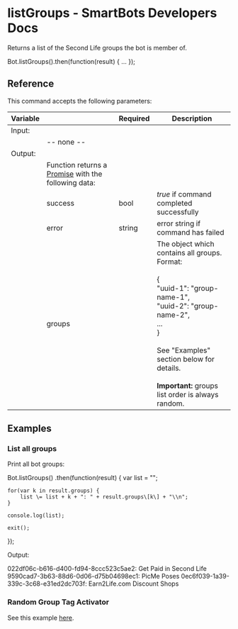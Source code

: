 # listGroups - SmartBots Developers Docs

Returns a list of the Second Life groups the bot is member of.

Bot.listGroups().then(function(result) { ... });

## Reference

This command accepts the following parameters:

| Variable |     | Required | Description |
| --- | --- | --- | --- |
| Input: |     |     |     |
|     | \-- none -- |     |     |
| Output: |     |     |     |
|     | Function returns a [Promise](https://www.mysmartbots.com/dev/docs/Bot_Playground/Callbacks_and_return_values "Bot Playground/Callbacks and return values") with the following data: |     |     |
|     | success | bool | _true_ if command completed successfully |
|     | error | string | error string if command has failed |
|     | groups |     | The object which contains all groups. Format:<br><br>{<br>  "uuid-1": "group-name-1",<br>  "uuid-2": "group-name-2",<br>  ...<br>}<br><br>See "Examples" section below for details.<br><br>**Important:** groups list order is always random. |

## Examples

### List all groups

Print all bot groups:

Bot.listGroups()
.then(function(result) {
	var list \= "";

	for(var k in result.groups) {
		list \= list + k + ": " + result.groups\[k\] + "\\n";
	}

	console.log(list);

	exit();
});

Output:

022df06c-b616-d400-fd94-8ccc523c5ae2: Get Paid in Second Life
9590cad7-3b63-88d6-0d06-d75b04698ec1: PicMe Poses
0ec6f039-1a39-339c-3c68-e31ed2dc703f: Earn2Life.com Discount Shops

### Random Group Tag Activator

See this example [here](https://www.mysmartbots.com/dev/docs/Bot_Playground/Examples/Random_Group_Tag_Activator "Bot Playground/Examples/Random Group Tag Activator").
